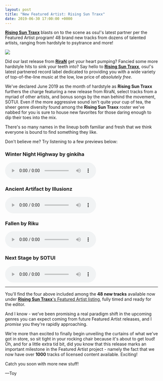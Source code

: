 ```yaml
---
layout: post
title: "New Featured Artist: Rising Sun Traxx"
date: 2019-06-30 17:00:00 +0000
---
```


[**Rising Sun Traxx**](https://osu.ppy.sh/beatmaps/artists/41) blasts on to the scene as osu!'s latest partner per the Featured Artist program! 48 brand new tracks from dozens of talented artists, ranging from hardstyle to psytrance and more!

![](https://assets.ppy.sh/artists/41/header.jpg)

Did our last release from [**RiraN**](https://osu.ppy.sh/beatmaps/artists/40) get your heart pumping? Fancied some more hardstyle hits to sink your teeth into? Say hello to [**Rising Sun Traxx**](https://osu.ppy.sh/beatmaps/artists/41), osu!'s latest partnered record label dedicated to providing you with a wide variety of top-of-the-line music at the low, low price of *absolutely free*.  

We've declared June 2019 as the month of hardstyle as **Rising Sun Traxx** furthers the charge featuring a new release from RiraN, select tracks from a myriad of other artists, and bonus songs by the man behind the movement, SOTUI. Even if the more aggressive sound isn't quite your cup of tea, the sheer genre diversity found among the **Rising Sun Traxx** roster we've nabbed for you is sure to house new favorites for those daring enough to dip their toes into the mix.

There's so many names in the lineup both familiar and fresh that we think everyone is bound to find something they like.

Don't believe me? Try listening to a few previews below: 

### Winter Night Highway by ginkiha

<audio controls>
    <source src="https://assets.ppy.sh/artists/41/previews/978.mp3" type="audio/mpeg">
</audio>

### Ancient Artifact by Illusionz

<audio controls>
    <source src="https://assets.ppy.sh/artists/41/previews/955.mp3" type="audio/mpeg">
</audio>

### Fallen by Riku

<audio controls>
    <source src="https://assets.ppy.sh/artists/41/previews/986.mp3" type="audio/mpeg">
</audio>

### Next Stage by SOTUI

<audio controls>
    <source src="https://assets.ppy.sh/artists/41/previews/998.mp3" type="audio/mpeg">
</audio>

---

You'll find the four above included among the **48 new tracks** available now under [**Rising Sun Traxx**'s Featured Artist listing](https://osu.ppy.sh/beatmaps/artists/41), fully timed and ready for the editor. 

And I know - we've been promising a real paradigm shift in the upcoming genres you can expect coming from future Featured Artist releases, and I *promise* you they're rapidly approaching. 

We're more than excited to finally begin unveiling the curtains of what we've got in store, so sit tight in your rocking chair because it's about to get loud! Oh, and for a little extra tid bit, did you know that this release marks an important milestone in the Featured Artist project - namely the fact that we now have over **1000** tracks of licensed content available. Exciting!

Catch you soon with more new stuff!

—Toy
